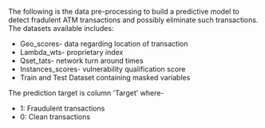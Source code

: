 The following is the data pre-processing to build a predictive model to detect fradulent ATM transactions and possibly eliminate such transactions. 
The datasets available includes:

- Geo_scores- data regarding location of transaction
- Lambda_wts- proprietary index
- Qset_tats- network turn around times
- Instances_scores- vulnerability qualification score
- Train and Test Dataset containing masked variables

The prediction target is column 'Target' where-
- 1: Fraudulent transactions
- 0: Clean transactions
